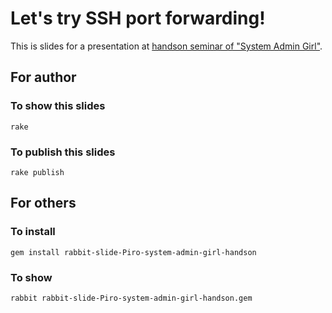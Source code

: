 # Let's try SSH port forwarding!

This is slides for a presentation at [handson seminar of "System Admin Girl"](https://system-admin-girl.doorkeeper.jp/events/22836).

## For author

### To show this slides

    rake

### To publish this slides

    rake publish

## For others

### To install

    gem install rabbit-slide-Piro-system-admin-girl-handson

### To show

    rabbit rabbit-slide-Piro-system-admin-girl-handson.gem

